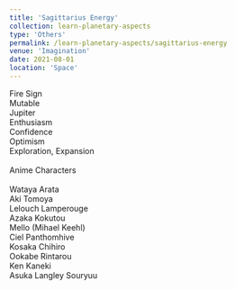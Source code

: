 ```yaml
---
title: 'Sagittarius Energy'
collection: learn-planetary-aspects
type: 'Others'
permalink: /learn-planetary-aspects/sagittarius-energy
venue: 'Imagination'
date: 2021-08-01
location: 'Space'
---
```


Fire Sign  
Mutable  
Jupiter    
Enthusiasm    
Confidence    
Optimism    
Exploration, Expansion  
\
Anime Characters \
\
Wataya Arata    
Aki Tomoya  
Lelouch Lamperouge  
Azaka Kokutou  
Mello (Mihael Keehl) \
Ciel Panthomhive  
Kosaka Chihiro  
Ookabe Rintarou  
Ken Kaneki  
Asuka Langley Souryuu
